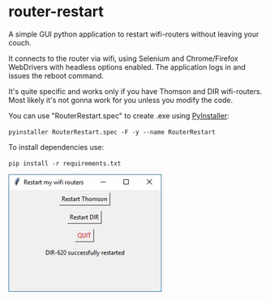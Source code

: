 # router-restart

A simple GUI python application to restart wifi-routers without leaving your couch.

It connects to the router via wifi, using Selenium and Chrome/Firefox WebDrivers with headless options enabled.
The application logs in and issues the reboot command.

It's quite specific and works only if you have Thomson and DIR wifi-routers. Most likely it's not gonna work for you unless you modify the code.

You can use "RouterRestart.spec" to create .exe using [PyInstaller](https://pyinstaller.readthedocs.io/en/v3.3.1/index.html):

`pyinstaller RouterRestart.spec -F -y --name RouterRestart`

To install dependencies use:

`pip install -r requirements.txt`

![screenshot](screenshots/py_restart.JPG)
